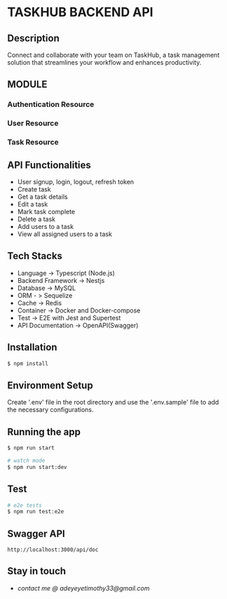 # TASKHUB BACKEND API

## Description

Connect and collaborate with your team on TaskHub, a task management solution that streamlines your workflow and enhances productivity.

## MODULE

### Authentication Resource

### User Resource

### Task Resource

## API Functionalities

- User signup, login, logout, refresh token
- Create task
- Get a task details
- Edit a task
- Mark task complete
- Delete a task
- Add users to a task
- View all assigned users to a task

## Tech Stacks

- Language -> Typescript (Node.js)
- Backend Framework -> Nestjs
- Database -> MySQL
- ORM - > Sequelize
- Cache -> Redis
- Container -> Docker and Docker-compose
- Test -> E2E with Jest and Supertest
- API Documentation -> OpenAPI(Swagger)

## Installation

```bash
$ npm install
```

## Environment Setup

Create '.env' file in the root directory and use the '.env.sample' file to add the necessary configurations.

## Running the app

```bash
$ npm run start

# watch mode
$ npm run start:dev
```

## Test

```bash
# e2e tests
$ npm run test:e2e
```

## Swagger API

```
http://localhost:3000/api/doc
```

## Stay in touch

- _contact me @ adeyeyetimothy33@gmail.com_
